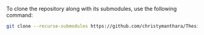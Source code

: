To clone the repository along with its submodules, use the following command:

```bash
git clone --recurse-submodules https://github.com/christymanthara/Thesis.git
```
